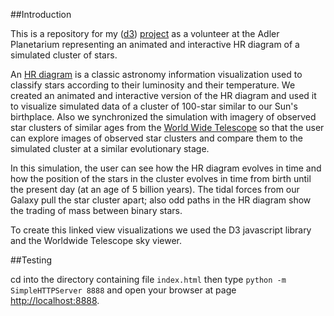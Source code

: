 ##Introduction

This is a repository for my (<a href="http://d3js.org/" target="_blank">d3</a>) <a href="http://svl.adlerplanetarium.org/opencluster/" target="_blank">project</a> as a volunteer at the Adler Planetarium representing an animated and interactive HR diagram of a simulated cluster of stars.

An <a href="https://en.wikipedia.org/wiki/Hertzsprung%E2%80%93Russell_diagram" target="_blank">HR diagram</a> is a classic astronomy information visualization used to classify stars according to their luminosity and their temperature. 
We created an animated and interactive version of the HR diagram and used it to visualize simulated data of a cluster of 100-star similar to our Sun's birthplace. 
Also we synchronized the simulation with imagery of observed star clusters of similar ages from the <a href="http://www.worldwidetelescope.org/" target="_blank">World Wide Telescope</a> so that the user can explore images of observed star clusters and compare them to the simulated cluster at a similar evolutionary stage.

In this simulation, the user can see how the HR diagram evolves in time and how the position of the stars in the cluster evolves in time from birth until the present day (at an age of 5 billion years). The tidal forces from our Galaxy pull the star cluster apart; also odd paths in the HR diagram show the trading of mass between binary stars.

To create this linked view visualizations we used the D3 javascript library and the Worldwide Telescope sky viewer.

##Testing

cd into the directory containing file `index.html` then type `python -m SimpleHTTPServer 8888` and open your browser at page <a href="http://localhost:8888" target="_blank">http://localhost:8888</a>.
